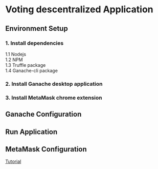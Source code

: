 # Voting descentralized Application

## Environment Setup

### 1. Install dependencies
1.1 Nodejs
<br>
1.2 NPM 
<br>
1.3 Truffle package
<br> 
1.4 Ganache-cli package

### 2. Install Ganache desktop application

### 3. Install MetaMask chrome extension

## Ganache Configuration

## Run Application

## MetaMask Configuration




[Tutorial](https://www.dappuniversity.com/articles/the-ultimate-ethereum-dapp-tutorial)